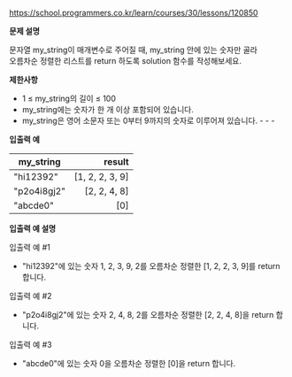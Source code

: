 https://school.programmers.co.kr/learn/courses/30/lessons/120850

**문제 설명**

문자열 my_string이 매개변수로 주어질 때, my_string 안에 있는 숫자만 골라 <br> 
오름차순 정렬한 리스트를 return 하도록 solution 함수를 작성해보세요.

**제한사항**

- 1 ≤ my_string의 길이 ≤ 100
- my_string에는 숫자가 한 개 이상 포함되어 있습니다.
- my_string은 영어 소문자 또는 0부터 9까지의 숫자로 이루어져 있습니다. - - -

**입출력 예**

| my_string   |          	result |
|-------------|-----------------:|
| "hi12392"   | 	[1, 2, 2, 3, 9] |
| "p2o4i8gj2" |    	[2, 2, 4, 8] |
| "abcde0"    |             	[0] |

**입출력 예 설명**

입출력 예 #1

- "hi12392"에 있는 숫자 1, 2, 3, 9, 2를 오름차순 정렬한 [1, 2, 2, 3, 9]를 return 합니다.

입출력 예 #2

- "p2o4i8gj2"에 있는 숫자 2, 4, 8, 2를 오름차순 정렬한 [2, 2, 4, 8]을 return 합니다.

입출력 예 #3

- "abcde0"에 있는 숫자 0을 오름차순 정렬한 [0]을 return 합니다.